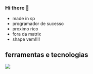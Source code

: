 ### Hi there 👋

<!--
**senhor-bubu/senhor-bubu** is a ✨ _special_ ✨ repository because its `README.md` (this file) appears on your GitHub profile.

Here are some ideas to get you started:

- 🔭 I’m currently working on ...
- 🌱 I’m currently learning ...
- 👯 I’m looking to collaborate on ...
- 🤔 I’m looking for help with ...
- 💬 Ask me about ...
- 📫 How to reach me: ...
- 😄 Pronouns: ...
- ⚡ Fun fact: ...
-->
- made in sp
- programador de sucesso
- proximo rico
- fora da matrix
- shape vem!!!!
## ferramentas e tecnologias

<img src="https://cdn.jsdelivr.net/gh/devicons/devicon/icons/github/github-original-wordmark.svg" />

